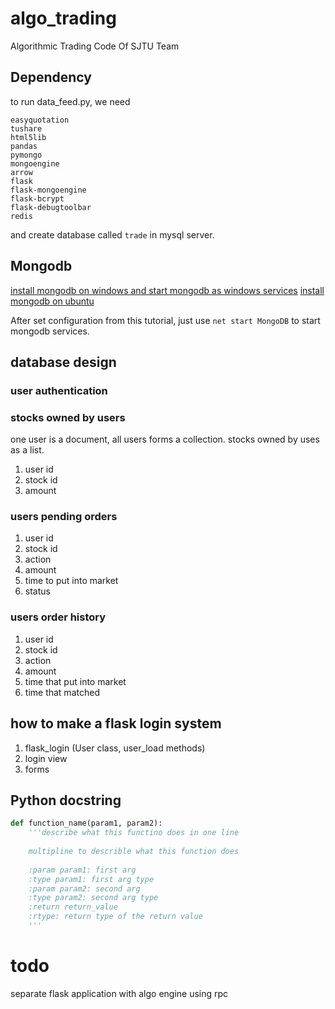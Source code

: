 # algo_trading
Algorithmic Trading Code Of SJTU Team

## Dependency
to run data_feed.py, we need

```
easyquotation
tushare
html5lib
pandas
pymongo
mongoengine
arrow
flask
flask-mongoengine
flask-bcrypt
flask-debugtoolbar
redis
```

and create database called `trade` in mysql server.

## Mongodb
[install mongodb on windows and start mongodb as windows services](https://docs.mongodb.com/manual/tutorial/install-mongodb-on-windows/)
[install mongodb on ubuntu](https://docs.mongodb.com/v3.2/tutorial/install-mongodb-on-ubuntu/)

After set configuration from this tutorial, just use `net start MongoDB` to start mongodb services.

## database design
### user authentication

### stocks owned by users
one user is a document, all users forms a collection. stocks owned by uses as a list.
1. user id
2. stock id
3. amount 

### users pending orders
1. user id
2. stock id
3. action
4. amount
5. time to put into market
6. status

### users order history
1. user id
2. stock id
3. action
4. amount
5. time that put into market
6. time that matched

## how to make a flask login system
1. flask_login (User class, user_load methods)
2. login view
3. forms

## Python docstring

```python
def function_name(param1, param2):
    '''describe what this functino does in one line
    
    multipline to describle what this function does
    
    :param param1: first arg
    :type param1: first arg type
    :param param2: second arg
    :type param2: second arg type
    :return return_value
    :rtype: return type of the return value
    '''
```

# todo
separate flask application with algo engine using rpc
